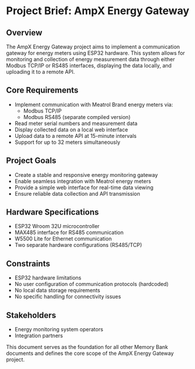 # Project Brief: AmpX Energy Gateway

## Overview
The AmpX Energy Gateway project aims to implement a communication gateway for energy meters using ESP32 hardware. This system allows for monitoring and collection of energy measurement data through either Modbus TCP/IP or RS485 interfaces, displaying the data locally, and uploading it to a remote API.

## Core Requirements
- Implement communication with Meatrol Brand energy meters via:
  - Modbus TCP/IP 
  - Modbus RS485 (separate compiled version)
- Read meter serial numbers and measurement data
- Display collected data on a local web interface
- Upload data to a remote API at 15-minute intervals
- Support for up to 32 meters simultaneously

## Project Goals
- Create a stable and responsive energy monitoring gateway
- Enable seamless integration with Meatrol energy meters
- Provide a simple web interface for real-time data viewing
- Ensure reliable data collection and API transmission

## Hardware Specifications
- ESP32 Wroom 32U microcontroller
- MAX485 interface for RS485 communication
- W5500 Lite for Ethernet communication
- Two separate hardware configurations (RS485/TCP)

## Constraints
- ESP32 hardware limitations
- No user configuration of communication protocols (hardcoded)
- No local data storage requirements
- No specific handling for connectivity issues

## Stakeholders
- Energy monitoring system operators
- Integration partners

This document serves as the foundation for all other Memory Bank documents and defines the core scope of the AmpX Energy Gateway project. 